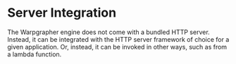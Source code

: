 # Server Integration

The Warpgrapher engine does not come with a bundled HTTP server. Instead, it can be integrated with the HTTP server framework of choice for a given application. Or, instead, it can be invoked in other ways, such as from a lambda function.